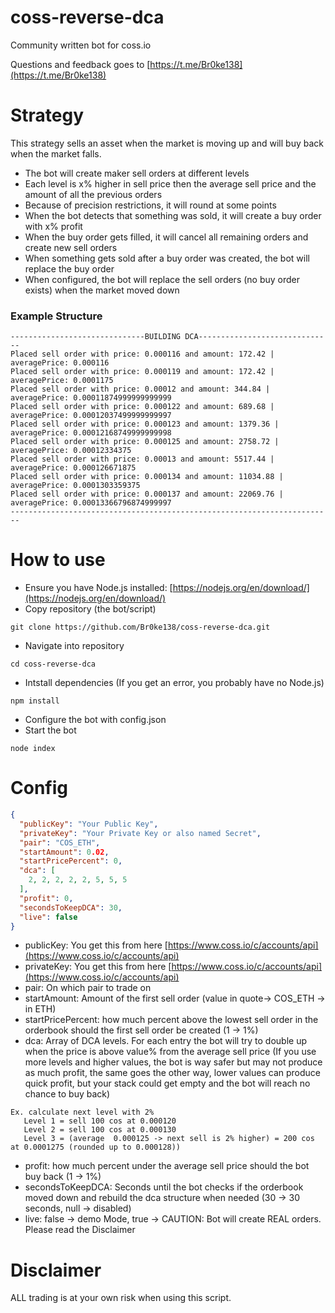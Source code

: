 
# coss-reverse-dca
Community written bot for coss.io

Questions and feedback goes to [https://t.me/Br0ke138](https://t.me/Br0ke138)

# Strategy
This strategy sells an asset when the market is moving up and will buy back when the market falls.

- The bot will create maker sell orders at different levels
- Each level is x% higher in sell price then the average sell price and the amount of all the previous orders
- Because of precision restrictions, it will round at some points
- When the bot detects that something was sold, it will create a buy order with x% profit
- When the buy order gets filled, it will cancel all remaining orders and create new sell orders
- When something gets sold after a buy order was created, the bot will replace the buy order
- When configured, the bot will replace the sell orders (no buy order exists) when the market moved down

### Example Structure
```
------------------------------BUILDING DCA------------------------------
Placed sell order with price: 0.000116 and amount: 172.42 | averagePrice: 0.000116
Placed sell order with price: 0.000119 and amount: 172.42 | averagePrice: 0.0001175
Placed sell order with price: 0.00012 and amount: 344.84 | averagePrice: 0.00011874999999999999
Placed sell order with price: 0.000122 and amount: 689.68 | averagePrice: 0.00012037499999999997
Placed sell order with price: 0.000123 and amount: 1379.36 | averagePrice: 0.00012168749999999998
Placed sell order with price: 0.000125 and amount: 2758.72 | averagePrice: 0.00012334375
Placed sell order with price: 0.00013 and amount: 5517.44 | averagePrice: 0.000126671875
Placed sell order with price: 0.000134 and amount: 11034.88 | averagePrice: 0.0001303359375
Placed sell order with price: 0.000137 and amount: 22069.76 | averagePrice: 0.00013366796874999997
------------------------------------------------------------------------
```

# How to use
- Ensure you have Node.js installed: [https://nodejs.org/en/download/](https://nodejs.org/en/download/)
- Copy repository (the bot/script)
```shell
git clone https://github.com/Br0ke138/coss-reverse-dca.git
```
- Navigate into repository
```shell
cd coss-reverse-dca
```
- Intstall dependencies (If you get an error, you probably have no Node.js)
```shell
npm install
```
- Configure the bot with config.json
- Start the bot
```shell
node index
```

# Config
```json
{  
  "publicKey": "Your Public Key", 
  "privateKey": "Your Private Key or also named Secret",  
  "pair": "COS_ETH",  
  "startAmount": 0.02,  
  "startPricePercent": 0,  
  "dca": [  
    2, 2, 2, 2, 2, 5, 5, 5  
  ],  
  "profit": 0,  
  "secondsToKeepDCA": 30,  
  "live": false  
}
```
- publicKey: You get this from here [https://www.coss.io/c/accounts/api](https://www.coss.io/c/accounts/api)
- privateKey: You get this from here [https://www.coss.io/c/accounts/api](https://www.coss.io/c/accounts/api)
- pair: On which pair to trade on
- startAmount: Amount of the first sell order (value in quote-> COS_ETH -> in ETH)
- startPricePercent: how much percent above the lowest sell order in the orderbook should the first sell order be created (1 -> 1%)
- dca: Array of DCA levels. For each entry the bot will try to double up when the price is above value% from the average sell price 
(If you use more levels and higher values, the bot is way safer but may not produce as much profit, the same goes the other way, lower values can produce quick profit, but your stack could get empty and the bot will reach no chance to buy back)
```
Ex. calculate next level with 2%
   Level 1 = sell 100 cos at 0.000120 
   Level 2 = sell 100 cos at 0.000130 
   Level 3 = (average  0.000125 -> next sell is 2% higher) = 200 cos at 0.0001275 (rounded up to 0.000128))
```
- profit: how much percent under the average sell price should the bot buy back (1 -> 1%)
- secondsToKeepDCA: Seconds until the bot checks if the orderbook moved down and rebuild the dca structure when needed (30 -> 30 seconds, null -> disabled)
- live: false -> demo Mode, true -> CAUTION: Bot will create REAL orders. Please read the Disclaimer
# Disclaimer
ALL trading is at your own risk when using this script.
